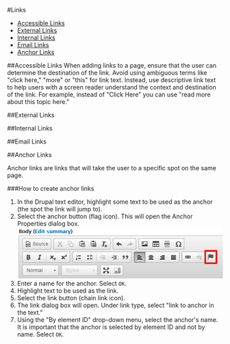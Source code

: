 #Links

* [Accessible Links](#accessible-links)
* [External Links](#external-links)
* [Internal Links](#internal-links)
* [Email Links](#email-links)
* [Anchor Links](#anchor-links)

##Accessible Links
When adding links to a page, ensure that the user can determine the destination of the link. Avoid using ambiguous terms like "click here," "more" or "this" for link text. Instead, use descriptive link text to help users with a screen reader understand the context and destination of the link. For example, instead of "Click Here" you can use "read more about this topic here."

##External Links

##Internal Links

##Email Links

##Anchor Links

Anchor links are links that will take the user to a specific spot on the same page. 

###How to create anchor links

1. In the Drupal text editor, highlight some text to be used as the anchor (the spot the link will jump to). 
2. Select the anchor button (flag icon). This will open the Anchor Properties dialog box. 
 ![Durpal text editor anchor button](/images/anchor-anchor-button.png)
2. Enter a name for the anchor. Select `OK`.
3. Highlight text to be used as the link. 
4. Select the link button (chain link icon). 
5. The link dialog box will open. Under link type, select "link to anchor in the text."
6. Using the "By element ID" drop-down menu, select the anchor's name. It is important that the anchor is selected by element ID and not by name. Select `OK`.


